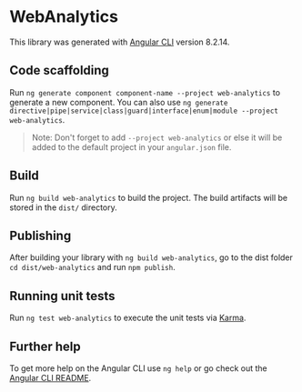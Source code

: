 # WebAnalytics

This library was generated with [Angular CLI](https://github.com/angular/angular-cli) version 8.2.14.

## Code scaffolding

Run `ng generate component component-name --project web-analytics` to generate a new component. You can also use `ng generate directive|pipe|service|class|guard|interface|enum|module --project web-analytics`.
> Note: Don't forget to add `--project web-analytics` or else it will be added to the default project in your `angular.json` file. 

## Build

Run `ng build web-analytics` to build the project. The build artifacts will be stored in the `dist/` directory.

## Publishing

After building your library with `ng build web-analytics`, go to the dist folder `cd dist/web-analytics` and run `npm publish`.

## Running unit tests

Run `ng test web-analytics` to execute the unit tests via [Karma](https://karma-runner.github.io).

## Further help

To get more help on the Angular CLI use `ng help` or go check out the [Angular CLI README](https://github.com/angular/angular-cli/blob/master/README.md).
